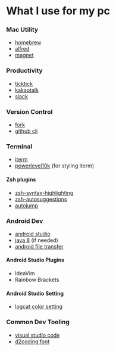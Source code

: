 # What I use for my pc

### Mac Utility
- [homebrew](https://brew.sh/)
- [alfred](https://www.alfredapp.com/)
- [magnet](https://apps.apple.com/kr/app/magnet/id441258766?l=en&mt=12)

### Productivity
- [ticktick](https://apps.apple.com/kr/app/ticktick-to-do-list-calendar/id966085870?l=en&mt=12)
- [kakaotalk](https://apps.apple.com/kr/app/kakaotalk/id869223134?l=en&mt=12)
- [slack](https://apps.apple.com/kr/app/slack-for-desktop/id803453959?l=en&mt=12)

### Version Control
- [fork](https://git-fork.com/)
- [github cli](https://github.com/cli/cli#installation)

### Terminal
- [iterm](https://iterm2.com/)
- [powerlevel10k](https://github.com/romkatv/powerlevel10k) (for styling iterm)

#### Zsh plugins
- [zsh-syntax-highlighting](https://github.com/zsh-users/zsh-syntax-highlighting/blob/master/INSTALL.md)
- [zsh-autosuggestions](https://github.com/zsh-users/zsh-autosuggestions/blob/master/INSTALL.md#oh-my-zsh)
- [autojump](https://github.com/wting/autojump)

### Android Dev
- [android studio](https://www.google.com/aclk?sa=l&ai=DChcSEwiQ9qyh4ab2AhVVwRYFHRKZA-4YABAAGgJ0bA&sig=AOD64_1X9T6nqPgcqWl34Zvj2A3nkW6tIg&q&adurl&ved=2ahUKEwj4jqah4ab2AhUF82EKHWb0DlgQ0Qx6BAgCEAE)
- [java 8](https://www.oracle.com/kr/java/technologies/javase/javase8-archive-downloads.html) (if needed)
- [android file transfer](https://www.android.com/filetransfer/)

#### Android Studio Plugins
- IdeaVim
- Rainbow Brackets

#### Android Studio Setting
- [logcat color setting](https://stackoverflow.com/questions/39993867/android-studio-logcat-colors)

### Common Dev Tooling
- [visual studio code](https://code.visualstudio.com/download)
- [d2coding font](https://github.com/naver/d2codingfont)
